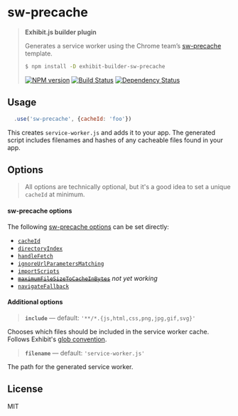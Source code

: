 # sw-precache

> **Exhibit.js builder plugin**
>
> Generates a service worker using the Chrome team’s [sw-precache](https://github.com/GoogleChrome/sw-precache) template.
> 
> ```sh
> $ npm install -D exhibit-builder-sw-precache
> ```
> [![NPM version][npm-image]][npm-url] [![Build Status][travis-image]][travis-url] [![Dependency Status][depstat-image]][depstat-url]


## Usage

```js
  .use('sw-precache', {cacheId: 'foo'})
```

This creates `service-worker.js` and adds it to your app. The generated script includes filenames and hashes of any cacheable files found in your app.


## Options

> All options are technically optional, but it's a good idea to set a unique `cacheId` at minimum.

#### sw-precache options

The following [sw-precache options](https://github.com/GoogleChrome/sw-precache#options) can be set directly:

- [`cacheId`](https://github.com/GoogleChrome/sw-precache#cacheid-string)
- [`directoryIndex`](https://github.com/GoogleChrome/sw-precache#directoryindex-string)
- [`handleFetch`](https://github.com/GoogleChrome/sw-precache#handlefetch-boolean)
- [`ignoreUrlParametersMatching`](https://github.com/GoogleChrome/sw-precache#ignoreurlparametersmatching-arrayregex)
- [`importScripts`](https://github.com/GoogleChrome/sw-precache#importscripts-arraystring)
- ~~[`maximumFileSizeToCacheInBytes`](https://github.com/GoogleChrome/sw-precache#maximumfilesizetocacheinbytes-number)~~ *not yet working*
- [`navigateFallback`](https://github.com/GoogleChrome/sw-precache#navigatefallback-string)


#### Additional options

> **`include`** — default: `'**/*.{js,html,css,png,jpg,gif,svg}'`

Chooses which files should be included in the service worker cache. Follows Exhibit's [glob convention](https://github.com/exhibitjs/exhibit/docs/glob.md).

> **`filename`** — default: `'service-worker.js'`

The path for the generated service worker.


## License

MIT


<!-- badge URLs -->
[npm-url]: https://npmjs.org/package/exhibit-builder-sw-precache
[npm-image]: https://img.shields.io/npm/v/exhibit-builder-sw-precache.svg?style=flat-square

[travis-url]: http://travis-ci.org/exhibitjs/builder-sw-precache
[travis-image]: https://img.shields.io/travis/exhibitjs/builder-sw-precache.svg?style=flat-square

[depstat-url]: https://david-dm.org/exhibitjs/builder-sw-precache
[depstat-image]: https://img.shields.io/david/exhibitjs/builder-sw-precache.svg?style=flat-square

